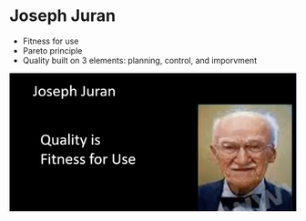 # Joseph Juran

- Fitness for use
- Pareto principle
- Quality built on 3 elements: planning, control, and imporvment

![Screenshot 2024-05-24 at 3.22.26 PM.png](Joseph%20Juran%209469debd8cee4601a8123b44c30cfa6b/Screenshot_2024-05-24_at_3.22.26_PM.png)